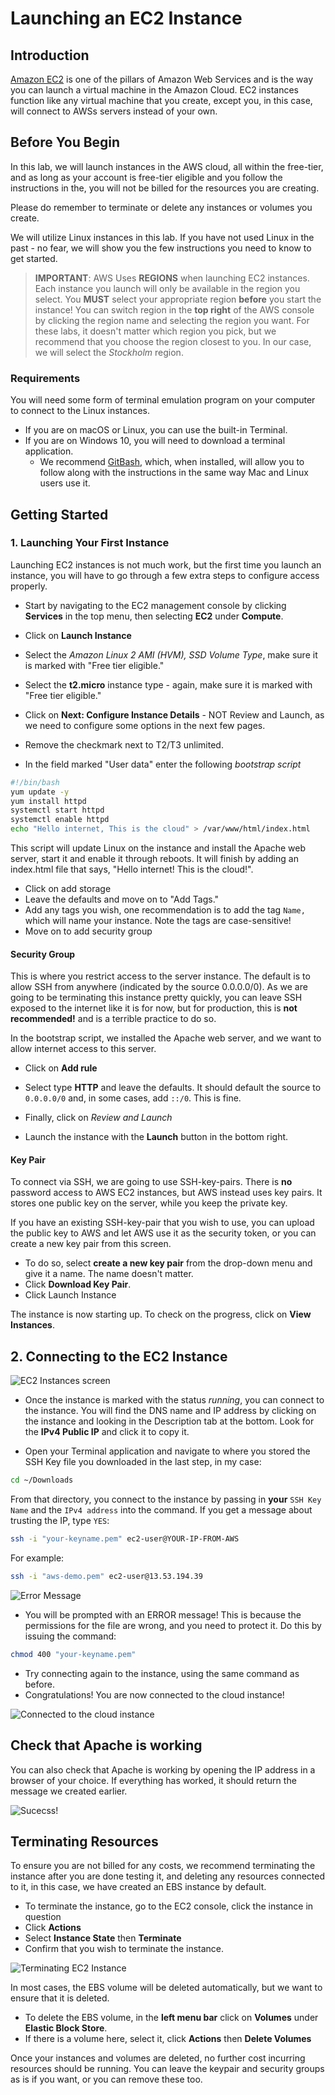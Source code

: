 # Launching an EC2 Instance

## Introduction
[Amazon EC2](https://aws.amazon.com/ec2/) is one of the pillars of Amazon Web Services and is the way you can launch a virtual machine in the Amazon Cloud. EC2 instances function like any virtual machine that you create, except you, in this case, will connect to AWSs servers instead of your own.


## Before You Begin
In this lab, we will launch instances in the AWS cloud, all within the free-tier, and as long as your account is free-tier eligible and you follow the instructions in the, you will not be billed for the resources you are creating.

Please do remember to terminate or delete any instances or volumes you create.

We will utilize Linux instances in this lab. If you have not used Linux in the past - no fear, we will show you the few instructions you need to know to get started.

> **IMPORTANT**: AWS Uses **REGIONS** when launching EC2 instances. Each instance you launch will only be available in the region you select. You **MUST** select your appropriate region **before** you start the instance! You can switch region in the **top right** of the AWS console by clicking the region name and selecting the region you want. For these labs, it doesn't matter which region you pick, but we recommend that you choose the region closest to you. In our case, we will select the *Stockholm* region.

### Requirements
You will need some form of terminal emulation program on your computer to connect to the Linux instances.

* If you are on macOS or Linux, you can use the built-in Terminal.
* If you are on Windows 10, you will need to download a terminal application.
    * We recommend [GitBash](https://git-scm.com/downloads), which, when installed, will allow you to follow along with the instructions in the same way Mac and Linux users use it.


## Getting Started
### 1. Launching Your First Instance
Launching EC2 instances is not much work, but the first time you launch an instance, you will have to go through a few extra steps to configure access properly.

* Start by navigating to the EC2 management console by clicking **Services** in the top menu, then selecting **EC2** under **Compute**.
* Click on **Launch Instance**
* Select the *Amazon Linux 2 AMI (HVM), SSD Volume Type*, make sure it is marked with "Free tier eligible."
* Select the **t2.micro** instance type - again, make sure it is marked with "Free tier eligible."
* Click on **Next: Configure Instance Details** - NOT Review and Launch, as we need to configure some options in the next few pages.


* Remove the checkmark next to T2/T3 unlimited.
* In the field marked "User data" enter the following *bootstrap script*

```bash
#!/bin/bash
yum update -y
yum install httpd
systemctl start httpd
systemctl enable httpd
echo "Hello internet, This is the cloud" > /var/www/html/index.html
```
This script will update Linux on the instance and install the Apache web server, start it and enable it through reboots. It will finish by adding an index.html file that says, "Hello internet! This is the cloud!".



* Click on add storage
* Leave the defaults and move on to "Add Tags."
* Add any tags you wish, one recommendation is to add the tag `Name,` which will name your instance. Note the tags are case-sensitive!
* Move on to add security group

#### Security Group
This is where you restrict access to the server instance. The default is to allow SSH from anywhere (indicated by the source 0.0.0.0/0). As we are going to be terminating this instance pretty quickly, you can leave SSH exposed to the internet like it is for now, but for production, this is **not recommended!** and is a terrible practice to do so.

In the bootstrap script, we installed the Apache web server, and we want to allow internet access to this server.

* Click on **Add rule**
* Select type **HTTP** and leave the defaults. It should default the source to `0.0.0.0/0` and, in some cases, add `::/0`. This is fine.

* Finally, click on *Review and Launch*
* Launch the instance with the **Launch** button in the bottom right.

#### Key Pair
To connect via SSH, we are going to use SSH-key-pairs. There is **no** password access to AWS EC2 instances, but AWS instead uses key pairs. It stores one public key on the server, while you keep the private key.

If you have an existing SSH-key-pair that you wish to use, you can upload the public key to AWS and let AWS use it as the security token, or you can create a new key pair from this screen.

* To do so, select **create a new key pair** from the drop-down menu and give it a name. The name doesn't matter.
* Click **Download Key Pair**.
* Click Launch Instance

The instance is now starting up. To check on the progress, click on **View Instances**.

## 2. Connecting to the EC2 Instance
![EC2 Instances screen](GFX/Screenshot1.png)

* Once the instance is marked with the status *running*, you can connect to the instance. You will find the DNS name and IP address by clicking on the instance and looking in the Description tab at the bottom. Look for the **IPv4 Public IP** and click it to copy it.

* Open your Terminal application and navigate to where you stored the SSH Key file you downloaded in the last step, in my case:

```bash
cd ~/Downloads
```

From that directory, you connect to the instance by passing in **your** `SSH Key Name` and the `IPv4 address` into the command. If you get a message about trusting the IP, type `YES`:

```bash
ssh -i "your-keyname.pem" ec2-user@YOUR-IP-FROM-AWS
```

For example:

```bash
ssh -i "aws-demo.pem" ec2-user@13.53.194.39
```

![Error Message](GFX/Screenshot2.png)


* You will be prompted with an ERROR message! This is because the permissions for the file are wrong, and you need to protect it. Do this by issuing the command:
```bash
chmod 400 "your-keyname.pem"
```

* Try connecting again to the instance, using the same command as before.
* Congratulations! You are now connected to the cloud instance!

![Connected to the cloud instance](GFX/Screenshot3.png)

## Check that Apache is working
You can also check that Apache is working by opening the IP address in a browser of your choice. If everything has worked, it should return the message we created earlier.

![Sucecss!](GFX/Screenshot4.png)


## Terminating Resources
To ensure you are not billed for any costs, we recommend terminating the instance after you are done testing it, and deleting any resources connected to it, in this case, we have created an EBS instance by default.

* To terminate the instance, go to the EC2 console, click the instance in question
* Click **Actions**
* Select **Instance State** then **Terminate**
* Confirm that you wish to terminate the instance.

![Terminating EC2 Instance](GFX/Screenshot5.png)

In most cases, the EBS volume will be deleted automatically, but we want to ensure that it is deleted.
* To delete the EBS volume, in the **left menu bar** click on **Volumes** under **Elastic Block Store**.
* If there is a volume here, select it, click **Actions** then **Delete Volumes**

Once your instances and volumes are deleted, no further cost incurring resources should be running. You can leave the keypair and security groups as is if you want, or you can remove these too.





&nbsp;
&nbsp;
